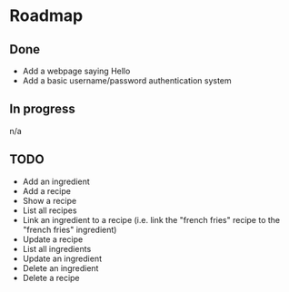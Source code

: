 # Roadmap

## Done 

- Add a webpage saying Hello
- Add a basic username/password authentication system

## In progress

n/a

## TODO

- Add an ingredient
- Add a recipe
- Show a recipe
- List all recipes
- Link an ingredient to a recipe (i.e. link the "french fries" recipe to the "french fries" ingredient)
- Update a recipe
- List all ingredients
- Update an ingredient
- Delete an ingredient
- Delete a recipe

